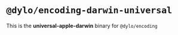 # `@dylo/encoding-darwin-universal`

This is the **universal-apple-darwin** binary for `@dylo/encoding`
